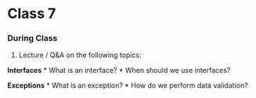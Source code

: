 # Class 7

### During Class

1. Lecture / Q&A on the following topics:

  **Interfaces**
	* What is an interface?
	* When should we use interfaces?

  **Exceptions**
	* What is an exception?
	* How do we perform data validation?
